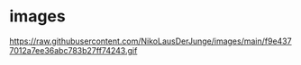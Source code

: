# images
https://raw.githubusercontent.com/NikoLausDerJunge/images/main/f9e4377012a7ee36abc783b27ff74243.gif
